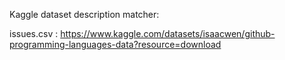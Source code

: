 Kaggle dataset description matcher:

issues.csv : https://www.kaggle.com/datasets/isaacwen/github-programming-languages-data?resource=download
